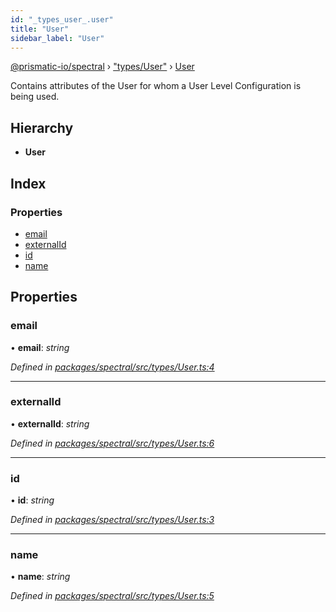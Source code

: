 ```yaml
---
id: "_types_user_.user"
title: "User"
sidebar_label: "User"
---
```


[@prismatic-io/spectral](../index.md) › ["types/User"](../modules/_types_user_.md) › [User](_types_user_.user.md)

Contains attributes of the User for whom a User Level Configuration is being used.

## Hierarchy

* **User**

## Index

### Properties

* [email](_types_user_.user.md#email)
* [externalId](_types_user_.user.md#externalid)
* [id](_types_user_.user.md#id)
* [name](_types_user_.user.md#name)

## Properties

###  email

• **email**: *string*

*Defined in [packages/spectral/src/types/User.ts:4](https://github.com/prismatic-io/spectral/blob/v7.6.2/packages/spectral/src/types/User.ts#L4)*

___

###  externalId

• **externalId**: *string*

*Defined in [packages/spectral/src/types/User.ts:6](https://github.com/prismatic-io/spectral/blob/v7.6.2/packages/spectral/src/types/User.ts#L6)*

___

###  id

• **id**: *string*

*Defined in [packages/spectral/src/types/User.ts:3](https://github.com/prismatic-io/spectral/blob/v7.6.2/packages/spectral/src/types/User.ts#L3)*

___

###  name

• **name**: *string*

*Defined in [packages/spectral/src/types/User.ts:5](https://github.com/prismatic-io/spectral/blob/v7.6.2/packages/spectral/src/types/User.ts#L5)*
